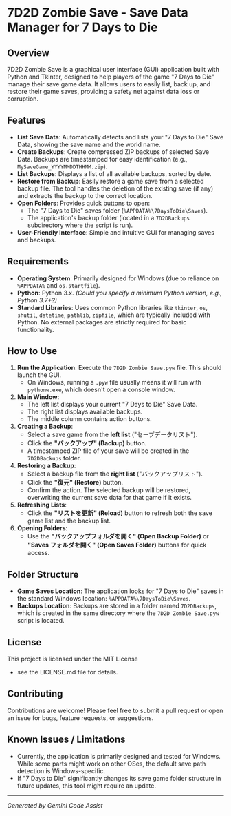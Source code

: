 # 7D2D Zombie Save - Save Data Manager for 7 Days to Die

## Overview

7D2D Zombie Save is a graphical user interface (GUI) application built with Python and Tkinter, designed to help players of the game "7 Days to Die" manage their save game data. It allows users to easily list, back up, and restore their game saves, providing a safety net against data loss or corruption.

## Features

- **List Save Data**: Automatically detects and lists your "7 Days to Die" Save Data, showing the save name and the world name.
- **Create Backups**: Create compressed ZIP backups of selected Save Data. Backups are timestamped for easy identification (e.g., `MySaveGame_YYYYMMDDTHHMM.zip`).
- **List Backups**: Displays a list of all available backups, sorted by date.
- **Restore from Backup**: Easily restore a game save from a selected backup file. The tool handles the deletion of the existing save (if any) and extracts the backup to the correct location.
- **Open Folders**: Provides quick buttons to open:
  - The "7 Days to Die" saves folder (`%APPDATA%\7DaysToDie\Saves`).
  - The application's backup folder (located in a `7D2DBackups` subdirectory where the script is run).
- **User-Friendly Interface**: Simple and intuitive GUI for managing saves and backups.

## Requirements

- **Operating System**: Primarily designed for Windows (due to reliance on `%APPDATA%` and `os.startfile`).
- **Python**: Python 3.x. _(Could you specify a minimum Python version, e.g., Python 3.7+?)_
- **Standard Libraries**: Uses common Python libraries like `tkinter`, `os`, `shutil`, `datetime`, `pathlib`, `zipfile`, which are typically included with Python. No external packages are strictly required for basic functionality.

## How to Use

1. **Run the Application**: Execute the `7D2D Zombie Save.pyw` file. This should launch the GUI.
    - On Windows, running a `.pyw` file usually means it will run with `pythonw.exe`, which doesn't open a console window.
2. **Main Window**:
    - The left list displays your current "7 Days to Die" Save Data.
    - The right list displays available backups.
    - The middle column contains action buttons.
3. **Creating a Backup**:
    - Select a save game from the **left list** ("セーブデータリスト").
    - Click the **"バックアップ" (Backup)** button.
    - A timestamped ZIP file of your save will be created in the `7D2DBackups` folder.
4. **Restoring a Backup**:
    - Select a backup file from the **right list** ("バックアップリスト").
    - Click the **"復元" (Restore)** button.
    - Confirm the action. The selected backup will be restored, overwriting the current save data for that game if it exists.
5. **Refreshing Lists**:
    - Click the **"リストを更新" (Reload)** button to refresh both the save game list and the backup list.
6. **Opening Folders**:
    - Use the **"バックアップフォルダを開く" (Open Backup Folder)** or **"Saves フォルダを開く" (Open Saves Folder)** buttons for quick access.

## Folder Structure

- **Game Saves Location**: The application looks for "7 Days to Die" saves in the standard Windows location: `%APPDATA%\7DaysToDie\Saves`.
- **Backups Location**: Backups are stored in a folder named `7D2DBackups`, which is created in the same directory where the `7D2D Zombie Save.pyw` script is located.

## License

This project is licensed under the MIT License

- see the LICENSE.md file for details.

## Contributing

Contributions are welcome! Please feel free to submit a pull request or open an issue for bugs, feature requests, or suggestions.

## Known Issues / Limitations

- Currently, the application is primarily designed and tested for Windows. While some parts might work on other OSes, the default save path detection is Windows-specific.
- If "7 Days to Die" significantly changes its save game folder structure in future updates, this tool might require an update.

---

_Generated by Gemini Code Assist_

